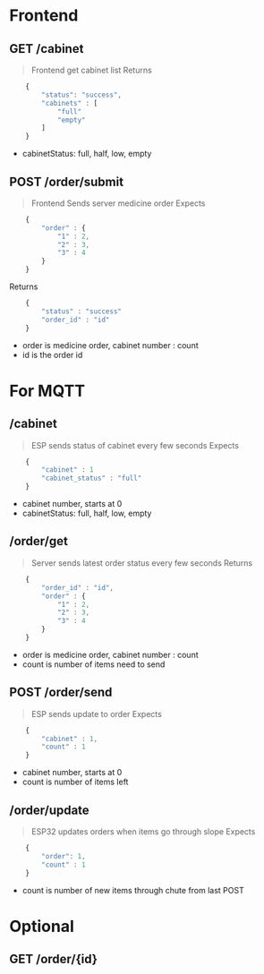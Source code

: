 Frontend
========

## GET /cabinet
> Frontend get cabinet list
Returns
```js
    {
        "status": "success",
        "cabinets" : [
            "full"
            "empty"
        ]
    }
```
- cabinetStatus: full, half, low, empty

## POST /order/submit
> Frontend Sends server medicine order
Expects
```js
    {
        "order" : {
            "1" : 2,
            "2" : 3,
            "3" : 4
        }
    }
```
Returns
```js
    {
        "status" : "success"
        "order_id" : "id"
    }
```
- order is medicine order, cabinet number : count
- id is the order id

For MQTT
========

## /cabinet
> ESP sends status of cabinet every few seconds
Expects
```js
    {
        "cabinet" : 1
        "cabinet_status" : "full"
    }
```
- cabinet number, starts at 0
- cabinetStatus: full, half, low, empty

## /order/get
> Server sends latest order status every few seconds
Returns
```js
    {
        "order_id" : "id",
        "order" : {
            "1" : 2,
            "2" : 3,
            "3" : 4
        }
    }
```
- order is medicine order, cabinet number : count
- count is number of items need to send


## POST /order/send
> ESP sends update to order
Expects
```js
    {
        "cabinet" : 1,
        "count" : 1
    }
```
- cabinet number, starts at 0
- count is number of items left

## /order/update
> ESP32 updates orders when items go through slope
Expects
```js
    {
        "order": 1,
        "count" : 1
    }
```
- count is number of new items through chute from last POST

Optional
========
## GET /order/{id}